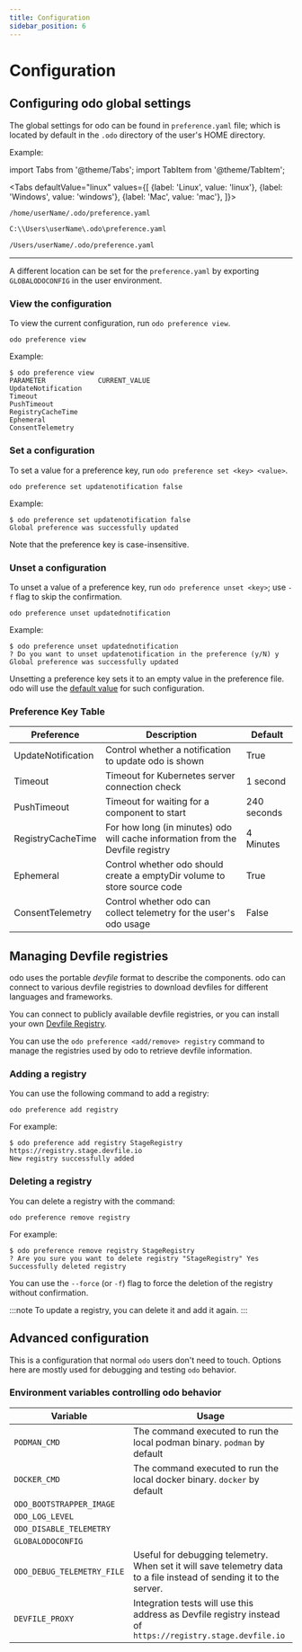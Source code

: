 ```yaml
---
title: Configuration
sidebar_position: 6
---
```

# Configuration

## Configuring odo global settings

The global settings for odo can be found in `preference.yaml` file; which is located by default in the `.odo` directory of the user's HOME directory.

Example:

import Tabs from '@theme/Tabs';
import TabItem from '@theme/TabItem';

<Tabs
defaultValue="linux"
values={[
{label: 'Linux', value: 'linux'},
{label: 'Windows', value: 'windows'},
{label: 'Mac', value: 'mac'},
]}>

<TabItem value="linux">

```sh
/home/userName/.odo/preference.yaml
```

</TabItem>

<TabItem value="windows">

```sh
C:\\Users\userName\.odo\preference.yaml
```

</TabItem>

<TabItem value="mac">

```sh
/Users/userName/.odo/preference.yaml
```

</TabItem>

</Tabs>

---
A  different location can be set for the `preference.yaml` by exporting `GLOBALODOCONFIG` in the user environment.

### View the configuration
To view the current configuration, run `odo preference view`.

```shell
odo preference view
```
Example:
```shell
$ odo preference view
PARAMETER             CURRENT_VALUE
UpdateNotification
Timeout
PushTimeout
RegistryCacheTime
Ephemeral
ConsentTelemetry
```
### Set a configuration
To set a value for a preference key, run `odo preference set <key> <value>`.
```shell
odo preference set updatenotification false
```
Example:
```shell
$ odo preference set updatenotification false
Global preference was successfully updated
```
Note that the preference key is case-insensitive.

### Unset a configuration
To unset a value of a preference key, run `odo preference unset <key>`; use `-f` flag to skip the confirmation.
```shell
odo preference unset updatednotification
```
Example:
```shell
$ odo preference unset updatednotification
? Do you want to unset updatenotification in the preference (y/N) y
Global preference was successfully updated
```

Unsetting a preference key sets it to an empty value in the preference file. odo will use the [default value](./configure#preference-key-table) for such configuration.

### Preference Key Table

| Preference         | Description                                                                    | Default     |
| ------------------ | ------------------------------------------------------------------------------ | ----------- |
| UpdateNotification | Control whether a notification to update odo is shown                          | True        |
| Timeout            | Timeout for Kubernetes server connection check                                 | 1 second    |
| PushTimeout        | Timeout for waiting for a component to start                                   | 240 seconds |
| RegistryCacheTime  | For how long (in minutes) odo will cache information from the Devfile registry | 4 Minutes   |
| Ephemeral          | Control whether odo should create a emptyDir volume to store source code       | True        |
| ConsentTelemetry   | Control whether odo can collect telemetry for the user's odo usage             | False       |


## Managing Devfile registries

odo uses the portable *devfile* format to describe the components. odo can connect to various devfile registries to download devfiles for different languages and frameworks.

You can connect to publicly available devfile registries, or you can install your own [Devfile Registry](https://github.com/devfile/registry-support).

You can use the `odo preference <add/remove> registry` command to manage the registries used by odo to retrieve devfile information.

### Adding a registry

You can use the following command to add a registry:

```
odo preference add registry
```

For example:

```
$ odo preference add registry StageRegistry https://registry.stage.devfile.io
New registry successfully added
```

### Deleting a registry

You can delete a registry with the command:

```
odo preference remove registry
```

For example:

```
$ odo preference remove registry StageRegistry
? Are you sure you want to delete registry "StageRegistry" Yes
Successfully deleted registry
```

You can use the `--force` (or `-f`) flag to force the deletion of the registry without confirmation.


:::note
To update a registry, you can delete it and add it again.
:::

## Advanced configuration

This is a configuration that normal `odo` users don't need to touch.
Options here are mostly used for debugging and testing `odo` behavior.

### Environment variables controlling odo behavior

| Variable                   | Usage                                                                                                                 |
| -------------------------- | --------------------------------------------------------------------------------------------------------------------- |
| `PODMAN_CMD`               | The command executed to run the local podman binary. `podman` by default                                              |
| `DOCKER_CMD`               | The command executed to run the local docker binary. `docker` by default                                              |
| `ODO_BOOTSTRAPPER_IMAGE`   |                                                                                                                       |
| `ODO_LOG_LEVEL`            |                                                                                                                       |
| `ODO_DISABLE_TELEMETRY`    |                                                                                                                       |
| `GLOBALODOCONFIG`          |                                                                                                                       |
| `ODO_DEBUG_TELEMETRY_FILE` | Useful for debugging telemetry. When set it will save telemetry data to a file instead of sending it to the server.   |
| `DEVFILE_PROXY`            | Integration tests will use this address as Devfile registry instead of `https://registry.stage.devfile.io`            |

